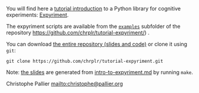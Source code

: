You will find here a [tutorial introduction](https://chrplr.github.io/tutorial-expyriment/intro-to-expyriment-slides.html) to a Python library for cognitive experiments: [Expyriment](https:/www.expyriment.org).

The expyriment scripts are available from the [`examples`](https://github.com/chrplr/tutorial-expyriment/tree/main/examples) subfolder of the repository <https://github.com/chrplr/tutorial-expyriment/>)
.

You can download [the entire repository (slides and code)](https://github.com/chrplr/tutorial-expyriment/archive/refs/heads/main.zip) or clone it using `git`:

    git clone https://github.com/chrplr/tutorial-expyriment.git

Note: [the slides](https://chrplr.github.io/tutorial-expyriment/intro-to-expyriment-slides.html) are generated from [intro-to-expyriment.md](https://github.com/chrplr/tutorial-expyriment/blob/main/intro-to-expyriment.md) by running `make`. 


Christophe Pallier <mailto:christophe@pallier.org> 



